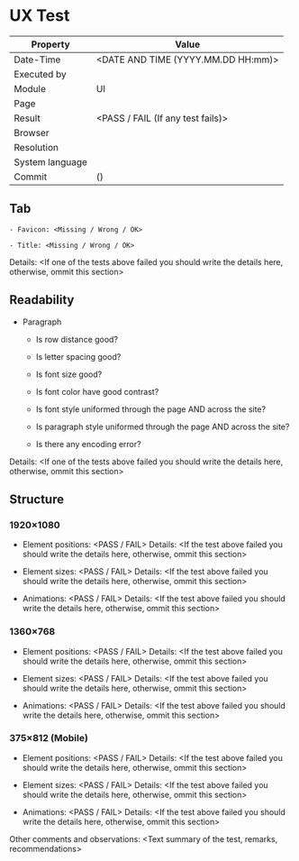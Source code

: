 # UX Test

| Property | Value |
| -- | -- |
| Date-Time | <DATE AND TIME (YYYY.MM.DD HH:mm)> |
| Executed by | <TESTED BY> |
| Module | UI |
| Page | <PAGE> |
| Result | <PASS / FAIL (If any test fails)> |
| Browser | <Browser with version number> |
| Resolution | <Screen resoulution> |
| System language | <Default system lang> |
| Commit | <Commit number>([<commit hash>](<commit link>)) |

## Tab
<This section is about the browser tab of the page>
    
    - Favicon: <Missing / Wrong / OK>
    
    - Title: <Missing / Wrong / OK>

Details:
<If one of the tests above failed you should write the details here, otherwise, ommit this section>

## Readability
<Overall readability of the page>

- Paragraph
    
    - Is row distance good?
    
    - Is letter spacing good?
    
    - Is font size good?
    
    - Is font color have good contrast?
    
    - Is font style uniformed through the page AND across the site?
    
    - Is paragraph style uniformed through the page AND across the site?
    
    - Is there any encoding error?

Details:
<If one of the tests above failed you should write the details here, otherwise, ommit this section>

## Structure
<Element positions and sizes>

### 1920×1080
- Element positions: <PASS / FAIL>
Details:
<If the test above failed you should write the details here, otherwise, ommit this section>

- Element sizes: <PASS / FAIL>
Details:
<If the test above failed you should write the details here, otherwise, ommit this section>

- Animations: <PASS / FAIL>
Details:
<If the test above failed you should write the details here, otherwise, ommit this section>

### 1360×768
- Element positions: <PASS / FAIL>
Details:
<If the test above failed you should write the details here, otherwise, ommit this section>

- Element sizes: <PASS / FAIL>
Details:
<If the test above failed you should write the details here, otherwise, ommit this section>

- Animations: <PASS / FAIL>
Details:
<If the test above failed you should write the details here, otherwise, ommit this section>

### 375×812 (Mobile)
- Element positions: <PASS / FAIL>
Details:
<If the test above failed you should write the details here, otherwise, ommit this section>

- Element sizes: <PASS / FAIL>
Details:
<If the test above failed you should write the details here, otherwise, ommit this section>

- Animations: <PASS / FAIL>
Details:
<If the test above failed you should write the details here, otherwise, ommit this section>

Other comments and observations:
<Text summary of the test, remarks, recommendations>
